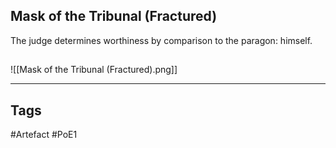 ## Mask of the Tribunal (Fractured)
The judge determines worthiness by comparison to the paragon: himself.
##
![[Mask of the Tribunal (Fractured).png]]

---
## Tags
#Artefact
#PoE1
